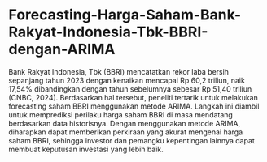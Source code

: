 # Forecasting-Harga-Saham-Bank-Rakyat-Indonesia-Tbk-BBRI-dengan-ARIMA
Bank Rakyat Indonesia, Tbk (BBRI) mencatatkan rekor laba bersih sepanjang tahun 2023 dengan kenaikan mencapai Rp 60,2 triliun, naik 17,54% dibandingkan dengan tahun sebelumnya sebesar Rp 51,40 triliun (CNBC, 2024).
Berdasarkan hal tersebut, peneliti tertarik untuk melakukan forecasting saham BBRI menggunakan metode ARIMA. Langkah ini diambil untuk memprediksi perilaku harga saham BBRI di masa mendatang berdasarkan data historisnya. Dengan menggunakan metode ARIMA, diharapkan dapat memberikan perkiraan yang akurat mengenai harga saham BBRI, sehingga investor dan pemangku kepentingan lainnya dapat membuat keputusan investasi yang lebih baik.
